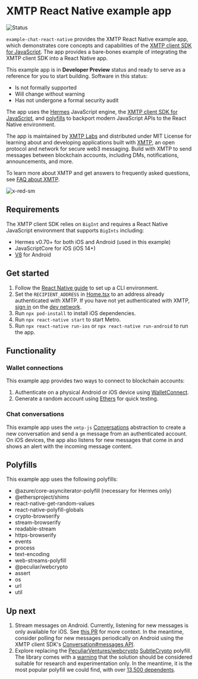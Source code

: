 # XMTP React Native example app

![Status](https://img.shields.io/badge/Project_Status-Developer_Preview-yellow)

`example-chat-react-native` provides the XMTP React Native example app, which demonstrates core concepts and capabilities of the [XMTP client SDK for JavaScript](https://github.com/xmtp/xmtp-js). The app provides a bare-bones example of integrating the XMTP client SDK into a React Native app.

This example app is in **Developer Preview** status and ready to serve as a reference for you to start building. Software in this status:

- Is not formally supported
- Will change without warning
- Has not undergone a formal security audit

The app uses the [Hermes](https://reactnative.dev/docs/hermes) JavaScript engine, the [XMTP client SDK for JavaScript](https://github.com/xmtp/xmtp-js), and [polyfills](#polyfills) to backport modern JavaScript APIs to the React Native environment.

The app is maintained by [XMTP Labs](https://xmtplabs.com/) and distributed under MIT License for learning about and developing applications built with [XMTP](https://xmtp.org), an open protocol and network for secure web3 messaging. Build with XMTP to send messages between blockchain accounts, including DMs, notifications, announcements, and more.

To learn more about XMTP and get answers to frequently asked questions, see [FAQ about XMTP](https://xmtp.org/docs/dev-concepts/faq).

![x-red-sm](https://user-images.githubusercontent.com/510695/163488403-1fb37e86-c673-4b48-954e-8460ae4d4b05.png)

## Requirements

The XMTP client SDK relies on `BigInt` and requires a React Native JavaScript environment that supports `BigInts` including:
- Hermes v0.70+ for both iOS and Android (used in this example)
- JavaScriptCore for iOS (iOS 14+)
- [V8](https://github.com/Kudo/react-native-v8) for Android

## Get started

1. Follow the [React Native guide](https://reactnative.dev/docs/environment-setup) to set up a CLI environment.
1. Set the `RECIPIENT_ADDRESS` in [Home.tsx](https://github.com/xmtp/example-chat-react-native/blob/main/components/Home.tsx) to an address already authenticated with XMTP. If you have not yet authenticated with XMTP, [sign in](https://xmtp.vercel.app/) on the [dev network](https://github.com/xmtp/xmtp-js#xmtp-production-and-dev-network-environments).
1. Run `npx pod-install` to install iOS dependencies.
1. Run `npx react-native start` to start Metro.
1. Run `npx react-native run-ios` or `npx react-native run-android` to run the app.

## Functionality

### Wallet connections

This example app provides two ways to connect to blockchain accounts:

1. Authenticate on a physical Android or iOS device using [WalletConnect](https://www.npmjs.com/package/@walletconnect/react-native-dapp).
1. Generate a random account using [Ethers](https://docs.ethers.org/v5/cookbook/react-native/) for quick testing.

### Chat conversations

This example app uses the `xmtp-js` [Conversations](https://github.com/xmtp/xmtp-js#conversations) abstraction to create a new conversation and send a `gm` message from an authenticated account. On iOS devices, the app also listens for new messages that come in and shows an alert with the incoming message content.

## Polyfills

This example app uses the following polyfills:

- @azure/core-asynciterator-polyfill (necessary for Hermes only)
- @ethersproject/shims
- react-native-get-random-values
- react-native-polyfill-globals
- crypto-browserify
- stream-browserify
- readable-stream
- https-browserify
- events
- process
- text-encoding
- web-streams-polyfill
- @peculiar/webcrypto
- assert
- os
- url
- util

## Up next

1. Stream messages on Android. Currently, listening for new messages is only available for iOS. See [this PR](https://github.com/xmtp/example-chat-react-native/pull/8) for more context. In the meantime, consider polling for new messages periodically on Android using the XMTP client SDK's [Conversation#messages API](https://github.com/xmtp/xmtp-js/blob/6293eb9ac376b8be872c942b935b0ccf1ffedbce/src/conversations/Conversation.ts#L54).
1. Explore replacing the [PeculiarVentures/webcrypto](https://github.com/PeculiarVentures/webcrypto) [SubtleCrypto](https://developer.mozilla.org/en-US/docs/Web/API/SubtleCrypto) polyfill. The library comes with a [warning](https://github.com/PeculiarVentures/webcrypto#warning) that the solution should be considered suitable for research and experimentation only. In the meantime, it is the most popular polyfill we could find, with over [13,500 dependents](https://github.com/PeculiarVentures/webcrypto/network/dependents).
